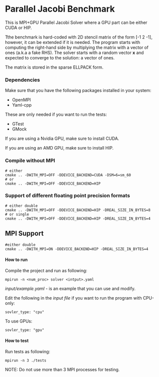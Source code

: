 # Parallel Jacobi Benchmark

This is MPI+GPU Parallel Jacobi Solver where a GPU part can be either CUDA or HIP.

Tthe benchmark is hard-coded with 2D stencil matrix of the form [-1 2 -1], 
however, it can be extended if it is needed.  The program starts with computing 
the right-hand side by multiplying the matrix with a vector of ones (a.k.a a fake RHS).
The solver starts with a random vector **x** and expected to converge to the solution: 
a vector of ones.

The matrix is stored in the sparse ELLPACK form.

### Dependencies
Make sure that you have the following packages installed in your system:

- OpenMPI
- Yaml-cpp

These are only needed if you want to run the tests:

- GTest
- GMock


If you are using a Nvidia GPU, make sure to install CUDA.

If you are using an AMD GPU, make sure to install HIP.


### Compile without MPI
```
# either
cmake .. -DWITH_MPI=OFF -DDEVICE_BACKEND=CUDA -DSM=6=sm_60
# or
cmake .. -DWITH_MPI=OFF -DDEVICE_BACKEND=HIP
```

### Support of different floating point precision formats
```
# either double 
cmake .. -DWITH_MPI=OFF -DDEVICE_BACKEND=HIP -DREAL_SIZE_IN_BYTES=8
# or single
cmake .. -DWITH_MPI=OFF -DDEVICE_BACKEND=HIP -DREAL_SIZE_IN_BYTES=4
```

## MPI Support
```
#either double 
cmake .. -DWITH_MPI=ON -DDEVICE_BACKEND=HIP -DREAL_SIZE_IN_BYTES=4
```


#### How to run
Compile the project and run as following:
```console
mpirun -n <num_proc> solver <intput>.yaml
```
*input/example.yaml* - is an example that you can use and modify.

Edit the following in the *input file* if you want to run the program with CPU-only: 
```console
sovler_type: "cpu"
```

To use GPUs:
```console
sovler_type: "gpu"
```

#### How to test
Run tests as following:
```console
mpirun -n 3 ./tests
``` 
NOTE: Do not use more than 3 MPI processes for testing. 
